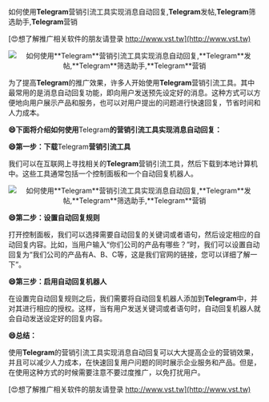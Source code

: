 如何使用**Telegram**营销引流工具实现消息自动回复,**Telegram**发帖,**Telegram**筛选助手,**Telegram**营销

[😍想了解推广相关软件的朋友请登录 http://www.vst.tw](http://www.vst.tw)

 <center><img src="https://vst.tw/MP4/tuiguang/png/8.png" alt="如何使用**Telegram**营销引流工具实现消息自动回复,**Telegram**发帖,**Telegram**筛选助手,**Telegram**营销"></center>

为了提高**Telegram**的推广效果，许多人开始使用**Telegram**营销引流工具。其中最常用的是消息自动回复功能，即向用户发送预先设定好的消息。这种方式可以方便地向用户展示产品和服务，也可以对用户提出的问题进行快速回复，节省时间和人力成本。

**😄下面将介绍如何使用**Telegram**的营销引流工具实现消息自动回复：**

**😄第一步：下载**Telegram**营销引流工具**

我们可以在互联网上寻找相关的**Telegram**营销引流工具，然后下载到本地计算机中。这些工具通常包括一个控制面板和一个自动回复机器人。

 <center><img src="https://vst.tw/MP4/tuiguang/png/0.png" alt="如何使用**Telegram**营销引流工具实现消息自动回复,**Telegram**发帖,**Telegram**筛选助手,**Telegram**营销"></center>

**😄第二步：设置自动回复规则**

打开控制面板，我们可以选择需要自动回复的关键词或者语句，然后设定相应的自动回复内容。比如，当用户输入“你们公司的产品有哪些？”时，我们可以设置自动回复为“我们公司的产品有A、B、C等，这是我们官网的链接，您可以详细了解一下”。

**😄第三步：启用自动回复机器人**

在设置完自动回复规则之后，我们需要将自动回复机器人添加到**Telegram**中，并对其进行相应的授权。这样，当有用户发送关键词或者语句时，自动回复机器人就会自动发送设定好的回复内容。

**😄总结：**

使用**Telegram**的营销引流工具实现消息自动回复可以大大提高企业的营销效果，并且可以减少人力成本，在快速回复用户问题的同时展示企业服务和产品。但是，在使用这种方式的时候需要注意不要过度推广，以免打扰用户。

[😍想了解推广相关软件的朋友请登录 http://www.vst.tw](http://www.vst.tw)



